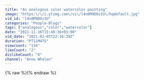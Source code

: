 ```yaml
---
title: "An analogous color watercolor painting"
image: "https:\/\/i.ytimg.com\/vi\/l4n0M9DOzIU\/hqdefault.jpg"
vid_id: "l4n0M9DOzIU"
categories: "People-Blogs"
tags: ["analogous","color","watercolor"]
date: "2021-11-16T15:48:36+03:00"
vid_date: "2021-02-05T22:16:39Z"
duration: "PT11M47S"
viewcount: "134"
likeCount: "2"
dislikeCount: "0"
channel: "Anne Whalon"
---
```

{% raw %}{% endraw %}

